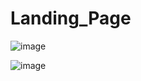 # Landing_Page
![image](https://github.com/user-attachments/assets/545099ec-093b-48a1-853d-cb918c285237)

![image](https://github.com/user-attachments/assets/317f49e9-b7f0-4cdb-bdcd-c761c6f7951d)


